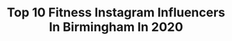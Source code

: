 ---
title: Top 10 Fitness Instagram Influencers In Birmingham In 2020
description: >-
  Find top fitness Instagram influencers in Birmingham in 2020. Most popular hashtags: #fitness #birmingham #stayhome #travel.
platform: Instagram
profiles:
  - username: "helenjtea"
    fullname: >-
      Helen
    location: "United Kingdom"
    followers: 86748
    engagement: 211
    commentsToLikes: 0.132594
    id: ck0u0v7z7uwvt0i19tsjkoem1
    verified: false
    hashtags: "#sweetgains, #cakebar, #reeses, #giveaways"
  - username: "nxvelouise"
    fullname: >-
      N e v e y ♡
    location: "United Kingdom"
    followers: 9876
    engagement: 1088
    commentsToLikes: 0.226005
    id: ck9hbsqxeia6e0j78tsjyzpp3
    verified: false
    hashtags: "#gymsharkleggings, #gettoknowme, #10factsaboutme, #femmeluxefinery"
  - username: "elizas_everyday"
    fullname: >-
      Eliza's_everyday
    location: "United Kingdom"
    followers: 16627
    engagement: 393
    commentsToLikes: 0.406422
    id: ck5bw68vel2m20i11vebkj9bq
    verified: false
    hashtags: "#dressupfriday, #beautybox, #green, #asseenonme"
  - username: "_lucymayfinnegan"
    fullname: >-
      Lucy May
    location: "United Kingdom"
    followers: 149577
    engagement: 303
    commentsToLikes: 0.063928
    id: ck0u6e45h1nre0i19crikpnmz
    verified: false
    hashtags: "#gym, #intense, #resistancebands, #butt"
  - username: "russ___________"
    fullname: >-
      Eat. Sleep. Wifi. Repeat.
    location: "United Kingdom"
    followers: 10014
    engagement: 937
    commentsToLikes: 0.034486
    id: ck0twyarvh9mw0i19fpezd84h
    verified: false
    hashtags: "#travel, #comics, #photo, #cafu"
  - username: "thekayday"
    fullname: >-
      Kulsum Bismillah
    location: "United Kingdom"
    followers: 21798
    engagement: 253
    commentsToLikes: 0.173985
    id: ck0w5z8u465930i196c85g139
    verified: false
    hashtags: "#makeuplife, #nails, #foodpics, #holiday"
  - username: "ollie.ollerton"
    fullname: >-
      OLLIE OLLERTON
    location: "United Kingdom"
    followers: 321603
    engagement: 371
    commentsToLikes: 0.018368
    id: ck55ps2lwb93h0i11bu4b7e10
    verified: true
    hashtags: "#nhs, #mentalwealth, #mindset, #lockdown"
  - username: "liveuptohername"
    fullname: >-
      Lexi 🎀
    location: "United Kingdom"
    followers: 16365
    engagement: 688
    commentsToLikes: 0.003090
    id: ck5cik16gsslf0i11w5ovnhua
    verified: false
    hashtags: "#homeoffice, #malta, #bnwphotography, #fitfam"
  - username: "chloee.fitness97"
    fullname: >-
      Chloe | Fitness 🏋🏼‍♀️
    location: "United Kingdom"
    followers: 8872
    engagement: 1797
    commentsToLikes: 0.097173
    id: ck13b8ry0u9fi0i19s4ex8y9k
    verified: false
    hashtags: "#fitlife, #hiitworkout, #sale, #squats"
  - username: "sc_figure"
    fullname: >-
      Sarah Cowin
    location: "United Kingdom"
    followers: 3407
    engagement: 2831
    commentsToLikes: 0.401740
    id: ckapcimrv3yne0i78op3a32bh
    verified: false
    hashtags: "#mindsetmonday, #selfworth, #lifeisgood, #bodybuilder"
---